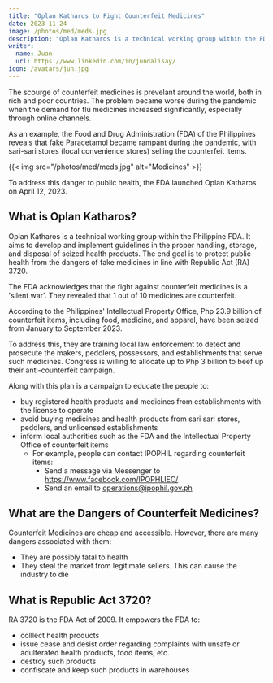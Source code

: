 ```yaml
---
title: "Oplan Katharos to Fight Counterfeit Medicines"
date: 2023-11-24
image: /photos/med/meds.jpg
description: "Oplan Katharos is a technical working group within the FDA"
writer:
  name: Juan
  url: https://www.linkedin.com/in/jundalisay/
icon: /avatars/jun.jpg
---
```




The scourge of counterfeit medicines is prevelant around the world, both in rich and poor countries. The problem became worse during the pandemic when the demand for flu medicines increased significantly, especially through online channels. 

As an example, the Food and Drug Administration (FDA) of the Philippines reveals that fake Paracetamol became rampant during the pandemic, with sari-sari stores (local convenience stores) selling the counterfeit items. 

{{< img src="/photos/med/meds.jpg" alt="Medicines" >}}

To address this danger to public health, the FDA launched Oplan Katharos on April 12, 2023.


## What is Oplan Katharos?

Oplan Katharos is a technical working group within the Philippine FDA. It aims to develop and implement guidelines in the proper handling, storage, and disposal of seized health products. The end goal is to protect public health from the dangers of fake medicines in line with Republic Act (RA) 3720. 

The FDA acknowledges that the fight against counterfeit medicines is a 'silent war'. They revealed that 1 out of 10 medicines are counterfeit. 

According to the Philippines' Intellectual Property Office, Php 23.9 billion of counterfeit items, including food, medicine, and apparel, have been seized from January to September 2023.

To address this, they are training local law enforcement to detect and prosecute the makers, peddlers, possessors, and establishments that serve such medicines. Congress is willing to allocate up to Php 3 billion to beef up their anti-counterfeit campaign.  

Along with this plan is a campaign to educate the people to:

- buy registered health products and medicines from establishments with the license to operate 
- avoid buying medicines and health products from sari sari stores, peddlers, and unlicensed establishments
- inform local authorities such as the FDA and the Intellectual Property Office of counterfeit items 
  - For example, people can contact IPOPHIL regarding counterfeit items:
    - Send a message via Messenger to https://www.facebook.com/IPOPHLIEO/
    - Send an email to operations@ipophil.gov.ph



## What are the Dangers of Counterfeit Medicines?

Counterfeit Medicines are cheap and accessible. However, there are many dangers associated with them:

- They are possibly fatal to health
- They steal the market from legitimate sellers. This can cause the industry to die



## What is Republic Act 3720?

RA 3720 is the FDA Act of 2009. It empowers the FDA to: 
- colllect health products
- issue cease and desist order regarding complaints with unsafe or adulterated health products, food items, etc. 
- destroy such products
- confiscate and keep such products in warehouses




